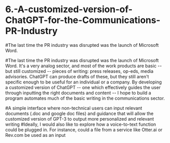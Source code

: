 # 6.-A-customized-version-of-ChatGPT-for-the-Communications-PR-Industry
#The last time the PR industry was disrupted was the launch of Microsoft Word. 

#The last time the PR industry was disrupted was the launch of Microsoft Word. It's a very analog sector, and most of the work products are basic -- but still customized -- pieces of writing: press releases, op-eds, media advisories. ChatGPT can produce drafts of these, but they still aren't specific enough to be useful for an individual or a company. By developing a customized version of ChatGPT -- one which effectively guides the user through inputting the right documents and content -- I hope to build a program automates much of the basic writing in the communications sector.

#A simple interface where non-technical users can input relevant documents (.doc and google doc files) and guidance that will allow the customized version of GPT-3 to output more personalized and relevant writing
#Ideally, I would also like to explore how a voice-to-text function could be plugged in. For instance, could a file from a service like Otter.ai or Rev.com be used as an input
